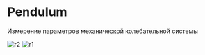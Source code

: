 # Pendulum
Измерение параметров механической колебательной системы

![r2](https://github.com/user-attachments/assets/55f2c75f-b604-4b9a-9dce-a2af90bad937)
![r1](https://github.com/user-attachments/assets/aa056a39-9196-419e-9e49-097fce645fa9)
